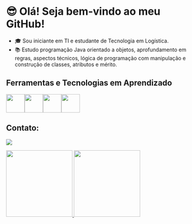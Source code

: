 # :sunglasses: Olá! Seja bem-vindo ao meu GitHub!

- :mortar_board: Sou iniciante em TI e estudante de Tecnologia em Logística.
- :books: Estudo programação Java orientado a objetos, aprofundamento em regras, aspectos técnicos, lógica de programação com manipulação e construção de classes, atributos e mérito.

## Ferramentas e Tecnologias em Aprendizado

<img loading="lazy" src="https://cdn.jsdelivr.net/gh/devicons/devicon/icons/java/java-original.svg" width="50" height="50"/><img loading="lazy" src="https://cdn.jsdelivr.net/gh/devicons/devicon/icons/mysql/mysql-plain.svg" width="50" height="50" /><img loading="lazy" src="https://cdn.jsdelivr.net/gh/devicons/devicon/icons/mongodb/mongodb-plain.svg" width="50" height="50"/><img loading="lazy" src="https://cdn.jsdelivr.net/gh/devicons/devicon/icons/spring/spring-original.svg" width="50" height="50" />


## Contato:
<a href="https://www.linkedin.com/in/pedro-durães-1a0b06227//" target="_blank"><img loading="lazy" src="https://img.shields.io/badge/-LinkedIn-%230077B5?style=for-the-badge&logo=linkedin&logoColor=white" target="_blank"></a>   
</div>


<div>
<a href="https://github.com/PedroHSDuraes">
<img loading="lazy" height="180em" src="https://github-readme-stats.vercel.app/api/top-langs/?username=PedroHSDuraes&layout=compact&langs_count=7&theme=dracula"/>
<img loading="lazy" height="180em" src="https://github-readme-stats.vercel.app/api?username=PedroHSDuraes&show_icons=true&theme=dracula&include_all_commits=true&count_private=true"/>
</div>
